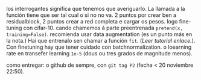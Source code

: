 los interrogantes significa que tenemos que averiguarlo. La llamada a la función tiene que ser tal cual o si no no va. 2 puntos por crear ben a residualblock, 2 puntos crear a red completa e cargar os pesos. logo fine-tuning con cifar-10. cando chamemos á parte preentrenada `pretend(x, training=False)`. recomienda usar data augmentation (es un punto más en la nota.) Hai que entrenalo sen chamar a función `fit`. (_Leer tutorial enlace._). Con finetuning hay que tener cuidado con batchnormalization. o loearning rate en transefer learning `1e-5` (dous ou tres grados de magnitude menos).

como entregar: o github de sempre, con `git tag P2` (fecha < 20 noviembre 22:50).